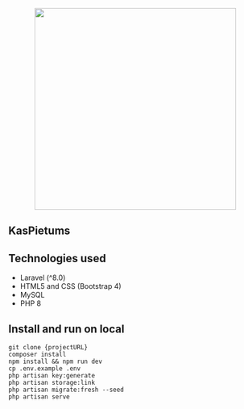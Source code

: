 <p align="center"><a href="https://laravel.com" target="_blank"><img src="https://raw.githubusercontent.com/laravel/art/master/logo-lockup/5%20SVG/2%20CMYK/1%20Full%20Color/laravel-logolockup-cmyk-red.svg" width="400"></a></p>


## KasPietums

## Technologies used
- Laravel (^8.0)
- HTML5 and CSS (Bootstrap 4)
- MySQL
- PHP 8

## Install and run on local
```
git clone {projectURL}
composer install
npm install && npm run dev
cp .env.example .env
php artisan key:generate
php artisan storage:link
php artisan migrate:fresh --seed
php artisan serve
```
